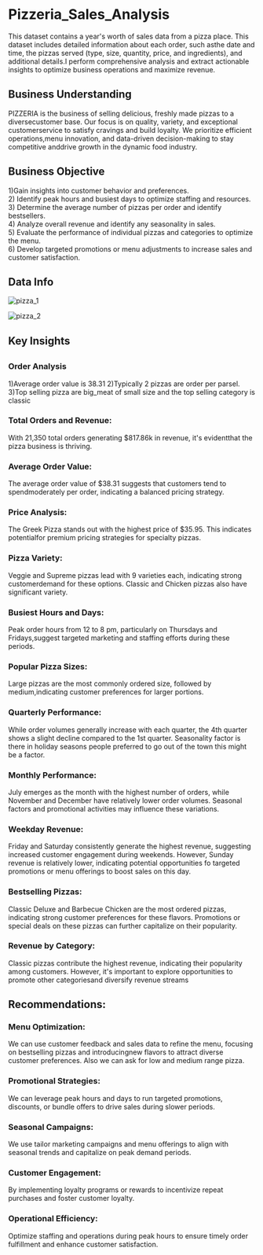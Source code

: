 # Pizzeria_Sales_Analysis
This dataset contains a year's worth of sales data from a  pizza place. This dataset includes detailed information about each order, such asthe date and time, the pizzas served (type, size, quantity, price, and ingredients), and additional details.I perform comprehensive analysis and extract actionable insights to optimize business operations and maximize revenue.

<h2>Business Understanding</h2>
PIZZERIA is the business of selling delicious, freshly made pizzas to a diversecustomer base. Our focus is on quality, variety, and exceptional customerservice to satisfy cravings and build loyalty. We prioritize efficient operations,menu innovation, and data-driven decision-making to stay competitive anddrive growth in the dynamic food industry. 

<h2>Business Objective</h2>
1)Gain insights into customer behavior and preferences. <br>
2) Identify peak hours and busiest days to optimize staffing and resources. <br>
3) Determine the average number of pizzas per order and identify bestsellers.<br>
4) Analyze overall revenue and identify any seasonality in sales. <br>
5) Evaluate the performance of individual pizzas and categories to optimize the menu.<br>
6) Develop targeted promotions or menu adjustments to increase sales and customer satisfaction.<br>

<h2>Data Info</h2>

![pizza_1](https://github.com/nisha854/Pizzeria_Sales_Analysis/assets/67072192/bc631692-55bc-409a-a814-1b5013ea7585)


![pizza_2](https://github.com/nisha854/Pizzeria_Sales_Analysis/assets/67072192/a6d54ca5-0a72-4c55-aebe-477441b13ddb)


<h2>Key Insights<h2>
<h3>Order Analysis</h3> 
1)Average order value is 38.31
2)Typically 2 pizzas are order per parsel.
3)Top selling pizza are big_meat of small size and the top selling category is classic


<h3>Total Orders and Revenue:</h3> 
 With 21,350 total orders generating $817.86k in revenue, it's evidentthat the pizza business is thriving.
<h3>Average Order Value:</h3>  
 The average order value of $38.31 suggests that customers tend to spendmoderately per order, indicating a balanced pricing strategy.
<h3>Price Analysis:</h3>  
 The Greek Pizza stands out with the highest price of $35.95. This indicates potentialfor premium pricing strategies for specialty pizzas.
<h3>Pizza Variety:</h3> 
 Veggie and Supreme pizzas lead with 9 varieties each, indicating strong customerdemand for these options. Classic and Chicken pizzas also have significant variety.
<h3>Busiest Hours and Days:</h3> 
 Peak order hours from 12 to 8 pm, particularly on Thursdays and Fridays,suggest targeted marketing and staffing efforts during these periods.
<h3>Popular Pizza Sizes:</h3> 
 Large pizzas are the most commonly ordered size, followed by medium,indicating customer preferences for larger portions.
<h3>Quarterly Performance:</h3> 
 While order volumes generally increase with each quarter, the 4th quarter shows a slight decline compared to the 1st quarter. Seasonality factor is there in holiday seasons people preferred to go out of the town 
 this might be a factor.
<h3>Monthly Performance:</h3>  
 July emerges as the month with the highest number of orders, while November and December have relatively lower order volumes. Seasonal factors and promotional activities may influence these variations.
<h3>Weekday Revenue:</h3> 
 Friday and Saturday consistently generate the highest revenue, suggesting increased customer engagement during weekends. However, Sunday revenue is relatively lower, indicating potential opportunities fo 
 targeted promotions or menu offerings to boost sales on this day.
<h3>Bestselling Pizzas:</h3>  
 Classic Deluxe and Barbecue Chicken are the most ordered pizzas, indicating strong customer preferences for these flavors. Promotions or special deals on these pizzas can further capitalize on their popularity.
<h3>Revenue by Category:</h3>  
 Classic pizzas contribute the highest revenue, indicating their popularity among customers. However, it's important to explore opportunities to promote other categoriesand diversify revenue streams

<h2>Recommendations:</h2>
<h3>Menu Optimization:</h3>
  We can use customer feedback and sales data to refine the menu, focusing on bestselling pizzas and introducingnew flavors to attract diverse customer preferences. Also we can ask for low and medium range pizza.
<h3>Promotional Strategies:</h3>
  We can leverage peak hours and days to run targeted promotions, discounts, or bundle offers to drive sales during slower periods.
<h3>Seasonal Campaigns:</h3> 
  We use tailor marketing campaigns and menu offerings to align with seasonal trends and capitalize on peak demand periods.
<h3>Customer Engagement:</h3> 
  By implementing  loyalty programs or rewards to incentivize repeat purchases and foster customer loyalty.
<h3>Operational Efficiency:</h3> 
  Optimize staffing and operations during peak hours to ensure timely order fulfillment and enhance customer satisfaction.


